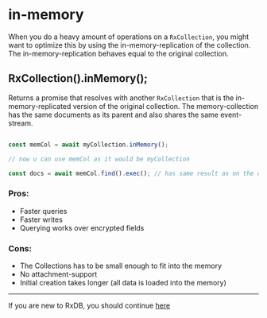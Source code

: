 # in-memory

When you do a heavy amount of operations on a `RxCollection`, you might want to optimize this by using the in-memory-replication of the collection. The in-memory-replication behaves equal to the original collection.

## RxCollection().inMemory();

Returns a promise that resolves with another `RxCollection` that is the in-memory-replicated version of the original collection. The memory-collection has the same documents as its parent and also shares the same event-stream.

```javascript

const memCol = await myCollection.inMemory();

// now u can use memCol as it would be myCollection

const docs = await memCol.find().exec(); // has same result as on the original collection
```

### Pros:

- Faster queries
- Faster writes
- Querying works over encrypted fields

### Cons:

- The Collections has to be small enough to fit into the memory
- No attachment-support
- Initial creation takes longer (all data is loaded into the memory)


--------------------------------------------------------------------------------

If you are new to RxDB, you should continue [here](./custom-build.md)
